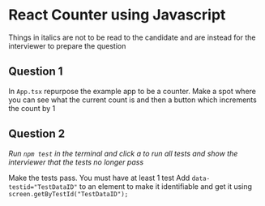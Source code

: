# React Counter using Javascript
Things in italics are not to be read to the candidate and are instead for the interviewer to prepare the question

## Question 1

In `App.tsx` repurpose the example app to be a counter. Make a spot where you can see what the current count is and then a button which increments the count by 1

## Question 2

_Run `npm test` in the terminal and click a to run all tests and show the interviewer that the tests no longer pass_

Make the tests pass. You must have at least 1 test
Add `data-testid="TestDataID"` to an element to make it identifiable and get it using `screen.getByTestId("TestDataID");`
